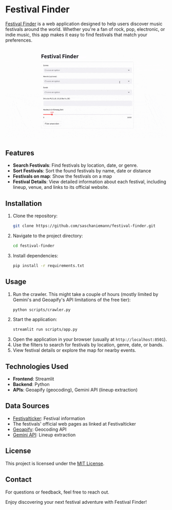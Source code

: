 # Festival Finder

[Festival Finder](https://saschaniemann.com/festival-finder) is a web application designed to help users discover music festivals around the world. Whether you're a fan of rock, pop, electronic, or indie music, this app makes it easy to find festivals that match your preferences.

![Festival Finder Demo](assets/demo.gif)

## Features

- **Search Festivals**: Find festivals by location, date, or genre.
- **Sort Festivals**: Sort the found festivals by name, date or distance
- **Festivals on map**: Show the festivals on a map
- **Festival Details**: View detailed information about each festival, including lineup, venue, and links to its official website.

## Installation

1. Clone the repository:
    ```bash
    git clone https://github.com/saschaniemann/festival-finder.git
    ```
2. Navigate to the project directory:
    ```bash
    cd festival-finder
    ```
3. Install dependencies:
    ```bash
    pip install -r requirements.txt
    ```

## Usage

1. Run the crawler. This might take a couple of hours (mostly limited by Gemini's and Geoapify's API limitations of the free tier):
    ```bash
    python scripts/crawler.py
    ```
2. Start the application:
    ```bash
    streamlit run scripts/app.py
    ```
3. Open the application in your browser (usually at `http://localhost:8501`).
4. Use the filters to search for festivals by location, genre, date, or bands.
5. View festival details or explore the map for nearby events.

## Technologies Used

- **Frontend**: Streamlit
- **Backend**: Python
- **APIs**: Geoapify (geocoding), Gemini API (lineup extraction)

## Data Sources

- [Festivalticker](https://www.festivalticker.de): Festival information
- The festivals' official web pages as linked at Festivalticker
- [Geoapify](https://www.geoapify.com): Geocoding API
- [Gemini API](https://developers.google.com/): Lineup extraction

## License

This project is licensed under the [MIT License](LICENSE).

## Contact

For questions or feedback, feel free to reach out.

Enjoy discovering your next festival adventure with Festival Finder!